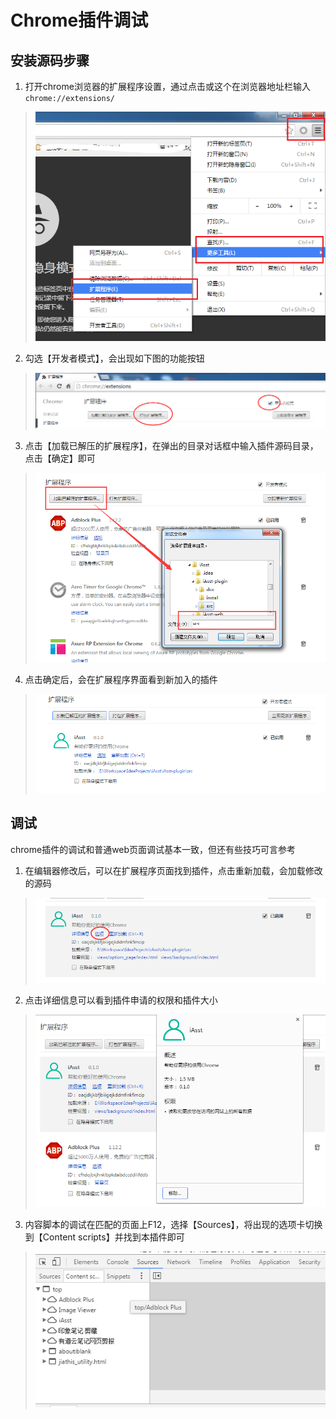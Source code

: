 # Chrome插件调试

## 安装源码步骤
1. 打开chrome浏览器的扩展程序设置，通过点击或这个在浏览器地址栏输入`chrome://extensions/`
> ![点击打开chrome扩展程序设置](screenshots/chrome-plugin-package/0.png)

2. 勾选【开发者模式】，会出现如下图的功能按钮
> ![功能按钮](screenshots/chrome-plugin-package/1.png)

3. 点击【加载已解压的扩展程序】，在弹出的目录对话框中输入插件源码目录，点击【确定】即可
> ![对话框](screenshots/chrome-plugin-debug/2.png)

4. 点击确定后，会在扩展程序界面看到新加入的插件
> ![确认插件](screenshots/chrome-plugin-debug/3.png)

## 调试
chrome插件的调试和普通web页面调试基本一致，但还有些技巧可言参考

1. 在编辑器修改后，可以在扩展程序页面找到插件，点击重新加载，会加载修改的源码
> ![插件信息](screenshots/chrome-plugin-debug/4.png)

2. 点击详细信息可以看到插件申请的权限和插件大小
> ![详细信息](screenshots/chrome-plugin-debug/6.png)

3. 内容脚本的调试在匹配的页面上F12，选择【Sources】，将出现的选项卡切换到【Content scripts】并找到本插件即可
> ![content scripts](screenshots/chrome-plugin-debug/5.png)